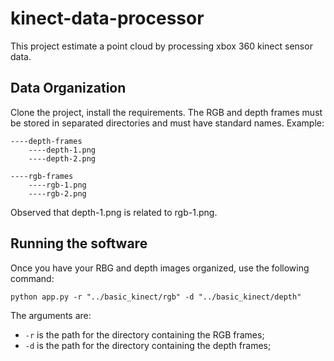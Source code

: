 # kinect-data-processor

This project estimate a point cloud by processing xbox 360 kinect sensor data.

## Data Organization

Clone the project, install the requirements. The RGB and depth frames must be stored in separated directories and must have standard names. Example:

```
----depth-frames
    ----depth-1.png
    ----depth-2.png

----rgb-frames
    ----rgb-1.png
    ----rgb-2.png
```

Observed that depth-1.png is related to rgb-1.png.

## Running the software

Once you have your RBG and depth images organized, use the following command:

```
python app.py -r "../basic_kinect/rgb" -d "../basic_kinect/depth"
```

The arguments are:

- ```-r``` is the path for the directory containing the RGB frames;
- ```-d``` is the path for the directory containing the depth frames;